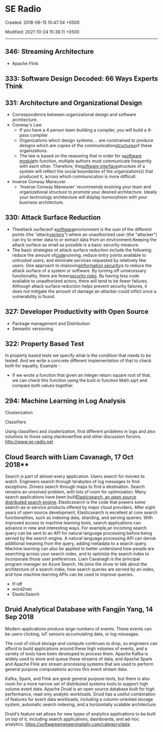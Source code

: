# SE Radio

Created: 2018-06-15 10:47:34 +0500

Modified: 2021-10-24 15:38:11 +0500

---

## 346: Streaming Architecture

- Apache Flink

## 333: Software Design Decoded: 66 Ways Experts Think

## 331: Architecture and Organizational Design

- Correspondence between organizational design and software architecture.
- Conway's Law
  - If you have a 4 person team building a compiler, you will build a 4-pass compiler
  - Organizations which design systems ... are constrained to produce designs which are copies of the communication[structures](https://en.wikipedia.org/wiki/Organizational_structure)of these organizations.
  - The law is based on the reasoning that in order for a[software module](https://en.wikipedia.org/wiki/Modular_programming)to function, multiple authors must communicate frequently with each other. Therefore, the[software interface](https://en.wikipedia.org/wiki/Software_interface)structure of a system will reflect the social boundaries of the organization(s) that produced it, across which communication is more difficult.
- Inverse Conway Maneuver
  - 'Inverse Conway Maneuver' recommends evolving your team and organizational structure to promote your desired architecture. Ideally your technology architecture will display isomorphism with your business architecture.

## 330: Attack Surface Reduction

- Theattack surfaceof a[software](https://en.wikipedia.org/wiki/Software)environment is the sum of the different points (the "attack[vectors](https://en.wikipedia.org/wiki/Vector_(malware))") where an unauthorized user (the "attacker") can try to enter data to or extract data from an environment.Keeping the attack surface as small as possible is a basic security measure.
- The basic strategies of attack surface reduction include the following: reduce the amount of[code](https://en.wikipedia.org/wiki/Software)running, reduce entry points available to untrusted users, and eliminate services requested by relatively few users. One approach to improving[information security](https://en.wikipedia.org/wiki/Information_security)is to reduce the attack surface of a system or software. By turning off unnecessary functionality, there are fewer[security risks](https://en.wikipedia.org/wiki/Security_risk). By having less code available to unauthorized actors, there will tend to be fewer failures. Although attack surface reduction helps prevent security failures, it does not mitigate the amount of damage an attacker could inflict once a vulnerability is found.

## 327: Developer Productivity with Open Source

- Package management and Distribution
- Semantic versioning

## 322: Property Based Test

In property based tests we specify what is the condition that needs to be tested. And we write a concrete different implementation of that to check both for equality.
Example -

- If we wrote a function that given an integer return square root of that, we can check this function using the built in function Math.sqrt and compare both values together.

## 294: Machine Learning in Log Analysis

Clusterization

Classifiers

Using classifiers and clusterization, find different problems in logs and also solutions to those using stackoverflow and other discussion forums.
<http://www.se-radio.net>

## Cloud Search with Liam Cavanagh, 17 Oct 2018**

Search is part of almost every application. Users search for movies to watch. Engineers search through terabytes of log messages to find exceptions. Drivers search through maps to find a destination. Search remains an unsolved problem, with lots of room for optimization.
Many search applications have been built[Elasticsearch, an open source distributed search engine](https://softwareengineeringdaily.com/2017/04/12/elasticsearch-with-philipp-krenn/). Elasticsearch is the code that powers some search-as-a-service products offered by major cloud providers. After eight years of open source development, Elasticsearch is excellent at core search functionalities, such as indexing data, sharding, and serving queries.
With improved access to machine learning tools, search applications can advance in new and interesting ways. For example,an incoming search query can be sent to an API for natural language processing before being served by the search engine. A natural language processing API can derive additional meaning from the query, adding metadata to a search query. Machine learning can also be applied to better understand how people are searching across your search index, and to optimize the search index to incorporate those user preferences.
Liam Cavanagh is the principal program manager on Azure Search. He joins the show to talk about the architecture of a search index, how search queries are served by an index, and how machine learning APIs can be used to improve queries.

- tf-idf
- word2vec
- ElasticSearch

## Druid Analytical Database with Fangjin Yang, 14 Sep 2018

Modern applications produce large numbers of events. These events can be users clicking, IoT sensors accumulating data, or log messages.

The cost of cloud storage and compute continues to drop, so engineers can afford to build applications around these high volumes of events, and a variety of tools have been developed to process them. Apache Kafka is widely used to store and queue these streams of data, and Apache Spark and Apache Flink are stream processing systems that are used to perform general purpose computations across this event stream data.

Kafka, Spark, and Flink are great general purpose tools, but there is also room for a more narrow set of distributed systems tools to support high volume event data. Apache Druid is an open source database built for high performance, read only analytic workloads. Druid has a useful combination of features for event data workloads, including a column-oriented storage system, automatic search indexing, and a horizontally scalable architecture.

Druid's feature set allows for new types of analytics applications to be built on top of it, including search applications, dashboards, and ad-hoc analytics.
<https://softwareengineeringdaily.com/category/data>
